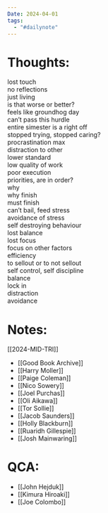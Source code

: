 ```yaml
---
Date: 2024-04-01
tags:
  - "#dailynote"
---
```


# Thoughts:
lost touch  
no reflections  
just living  
is that worse or better?  
feels like groundhog day  
can’t pass this hurdle  
entire simester is a right off  
stopped trying, stopped caring?  
procrastination max  
distraction to other  
lower standard  
low quality of work  
poor execution  
priorities, are in order?  
why  
why finish  
must finish  
can’t bail, feed stress  
avoidance of stress  
self destroying behaviour  
lost balance  
lost focus  
focus on other factors  
efficiency  
to sellout or to not sellout  
self control, self discipline  
balance  
lock in  
distraction  
avoidance

# Notes:

[[2024-MID-TRI]]
- [[Good Book Archive]]
- [[Harry Moller]]
- [[Paige Coleman]]
- [[Nico Sowery]]
- [[Joel Purchas]]
- [[Oli Aikawa]]
- [[Tor Sollie]]
- [[Jacob Saunders]]
- [[Holly Blackburn]]
- [[Ruaridh Gillespie]]
- [[Josh Mainwaring]]

# QCA:
- [[John Hejduk]]
- [[Kimura Hiroaki]]
- [[Joe Colombo]]